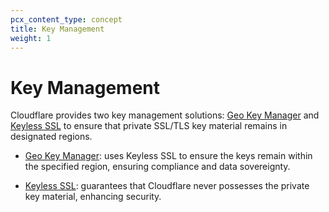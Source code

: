 ```yaml
---
pcx_content_type: concept
title: Key Management
weight: 1
---
```


# Key Management

Cloudflare provides two key management solutions: [Geo Key Manager](/ssl/edge-certificates/custom-certificates#geo-key-manager-private-key-restriction) and [Keyless SSL](/ssl/keyless-ssl/) to ensure that private SSL/TLS key material remains in designated regions.

- [Geo Key Manager](/data-localization/key-management/geo-key-manager/): uses Keyless SSL to ensure the keys remain within the specified region, ensuring compliance and data sovereignty.

- [Keyless SSL](/data-localization/key-management/keyless-ssl/): guarantees that Cloudflare never possesses the private key material, enhancing security.